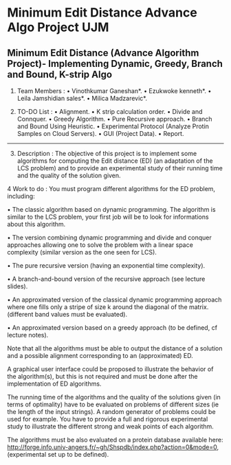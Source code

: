 # Minimum Edit Distance Advance Algo Project UJM
Minimum Edit Distance (Advance Algorithm Project)- Implementing Dynamic, Greedy, Branch and Bound, K-strip Algo
-------------------------------------------------------------------------------------------------------------------------
1. Team Members : 
• Vinothkumar Ganeshan*.
• Ezukwoke kenneth*.
• Leila Jamshidian sales*.
• Milica Madzarevic*.

2. TO-DO List :
• Alignment.
• K strip calculation order.
• Divide and Connquer.
• Greedy Algorithm.
• Pure Recursive approach.
• Branch and Bound Using Heuristic.
• Experimental Protocol (Analyze Protin Samples on Cloud Servers).
• GUI (Project Data).
• Report.

---------------------------------------------------------------------------------------------------------
3. Description : 
The objective of this project is to implement some algorithms for computing the Edit distance (ED) (an adaptation of the LCS problem) and to provide an experimental study of their running time and the quality of the solution given.

4 Work to do : 
You must program different algorithms for the ED problem, including:

• The classic algorithm based on dynamic programming. The algorithm is similar to the LCS problem, your first job will be to look for informations about this algorithm.

• The version combining dynamic programming and divide and conquer approaches allowing one to solve the problem with a linear space complexity (similar version as the one seen for LCS).

• The pure recursive version (having an exponential time complexity).

• A branch-and-bound version of the recursive approach (see lecture slides).

• An approximated version of the classical dynamic programming approach where one fills only a stripe of size k around the diagonal of the matrix. (different band values must be evaluated).

• An approximated version based on a greedy approach (to be defined, cf lecture notes).

Note that all the algorithms must be able to output the distance of a solution and a possible alignment corresponding to an (approximated) ED.

A graphical user interface could be proposed to illustrate the behavior of the algorithm(s), but this is not required and must be done after the implementation of ED algorithms.

The running time of the algorithms and the quality of the solutions given (in terms of optimality) have to be evaluated on problems of different sizes (ie the length of the input strings). A random generator of problems could be used for example. You have to provide a full and rigorous experimental study to illustrate the different strong and weak points of each algorithm.

The algorithms must be also evaluated on a protein database available here: http://forge.info.univ-angers.fr/~gh/Shspdb/index.php?action=0&mode=0, (experimental set up to be defined).

